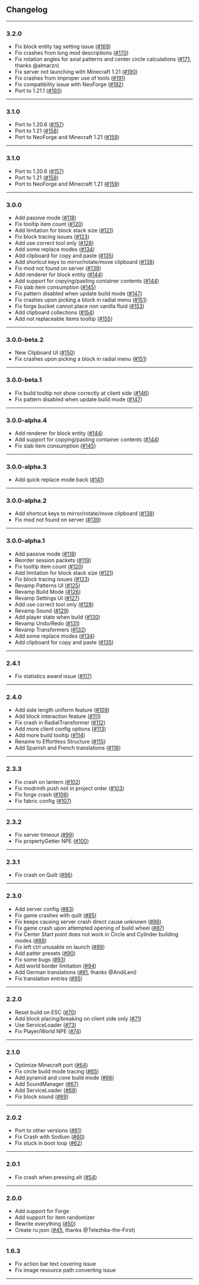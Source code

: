 ## Changelog
----------

### 3.2.0

* Fix block entity tag setting issue ([#169](https://github.com/huskcasaca/effortless/pull/169))
* Fix crashes from long mod descriptions ([#170](https://github.com/huskcasaca/effortless/pull/170))
* Fix rotation angles for axial patterns and center circle calculations ([#171](https://github.com/huskcasaca/effortless/pull/171), thanks @almarzn)
* Fix server not launching with Minecraft 1.21 ([#190](https://github.com/huskcasaca/effortless/pull/190))
* Fix crashes from improper use of tools ([#191](https://github.com/huskcasaca/effortless/pull/191))
* Fix compatibility issue with NeoForge ([#192](https://github.com/huskcasaca/effortless/pull/192))
* Port to 1.21.1 ([#193](https://github.com/huskcasaca/effortless/pull/193))

----------

### 3.1.0

* Port to 1.20.6 ([#157](https://github.com/huskcasaca/effortless/pull/157))
* Port to 1.21 ([#158](https://github.com/huskcasaca/effortless/pull/158))
* Port to NeoForge and Minecraft 1.21 ([#159](https://github.com/huskcasaca/effortless/pull/159))

----------

### 3.1.0

* Port to 1.20.6 ([#157](https://github.com/huskcasaca/effortless/pull/157))
* Port to 1.21 ([#158](https://github.com/huskcasaca/effortless/pull/158))
* Port to NeoForge and Minecraft 1.21 ([#159](https://github.com/huskcasaca/effortless/pull/159))

----------

### 3.0.0

* Add passive mode ([#118](https://github.com/huskcasaca/effortless/pull/118))
* Fix tooltip item count ([#120](https://github.com/huskcasaca/effortless/pull/120))
* Add limitation for block stack size ([#121](https://github.com/huskcasaca/effortless/pull/121))
* Fix block tracing issues ([#123](https://github.com/huskcasaca/effortless/pull/123))
* Add use correct tool only ([#128](https://github.com/huskcasaca/effortless/pull/128))
* Add some replace modes ([#134](https://github.com/huskcasaca/effortless/pull/134))
* Add clipboard for copy and paste ([#135](https://github.com/huskcasaca/effortless/pull/135))
* Add shortcut keys to mirror/rotate/move clipboard ([#138](https://github.com/huskcasaca/effortless/pull/138))
* Fix mod not found on server ([#139](https://github.com/huskcasaca/effortless/pull/139))
* Add renderer for block entity ([#144](https://github.com/huskcasaca/effortless/pull/144))
* Add support for copying/pasting container contents ([#144](https://github.com/huskcasaca/effortless/pull/144))
* Fix slab item consumption ([#145](https://github.com/huskcasaca/effortless/pull/145))
* Fix pattern disabled when update build mode ([#147](https://github.com/huskcasaca/effortless/pull/147))
* Fix crashes upon picking a block in radial menu ([#151](https://github.com/huskcasaca/effortless/pull/151))
* Fix forge bucket cannot place non vanilla fluid ([#153](https://github.com/huskcasaca/effortless/pull/153))
* Add clipboard collections ([#154](https://github.com/huskcasaca/effortless/pull/154))
* Add not replaceable items tooltip ([#155](https://github.com/huskcasaca/effortless/pull/155))

----------

### 3.0.0-beta.2

* New Clipboard UI ([#150](https://github.com/huskcasaca/effortless/pull/150))
* Fix crashes upon picking a block in radial menu ([#151](https://github.com/huskcasaca/effortless/pull/151))

----------

### 3.0.0-beta.1

* Fix build tooltip not show correctly at client side ([#146](https://github.com/huskcasaca/effortless/pull/146))
* Fix pattern disabled when update build mode ([#147](https://github.com/huskcasaca/effortless/pull/147))

----------

### 3.0.0-alpha.4

* Add renderer for block entity ([#144](https://github.com/huskcasaca/effortless/pull/144))
* Add support for copying/pasting container contents ([#144](https://github.com/huskcasaca/effortless/pull/144))
* Fix slab item consumption ([#145](https://github.com/huskcasaca/effortless/pull/145))

----------

### 3.0.0-alpha.3

* Add quick replace mode back ([#141](https://github.com/huskcasaca/effortless/pull/141))

----------

### 3.0.0-alpha.2

* Add shortcut keys to mirror/rotate/move clipboard ([#138](https://github.com/huskcasaca/effortless/pull/138))
* Fix mod not found on server ([#139](https://github.com/huskcasaca/effortless/pull/139))

----------

### 3.0.0-alpha.1

* Add passive mode ([#118](https://github.com/huskcasaca/effortless/pull/118))
* Reorder session packets ([#119](https://github.com/huskcasaca/effortless/pull/119))
* Fix tooltip item count ([#120](https://github.com/huskcasaca/effortless/pull/120))
* Add limitation for block stack size ([#121](https://github.com/huskcasaca/effortless/pull/121))
* Fix block tracing issues ([#123](https://github.com/huskcasaca/effortless/pull/123))
* Revamp Patterns UI ([#125](https://github.com/huskcasaca/effortless/pull/125))
* Revamp Build Mode ([#126](https://github.com/huskcasaca/effortless/pull/126))
* Revamp Settings UI ([#127](https://github.com/huskcasaca/effortless/pull/127))
* Add use correct tool only ([#128](https://github.com/huskcasaca/effortless/pull/128))
* Revamp Sound ([#129](https://github.com/huskcasaca/effortless/pull/129))
* Add player state when build ([#130](https://github.com/huskcasaca/effortless/pull/130))
* Revamp Undo/Redo ([#131](https://github.com/huskcasaca/effortless/pull/131))
* Revamp Transformers ([#132](https://github.com/huskcasaca/effortless/pull/132))
* Add some replace modes ([#134](https://github.com/huskcasaca/effortless/pull/134))
* Add clipboard for copy and paste ([#135](https://github.com/huskcasaca/effortless/pull/135))

----------

### 2.4.1

* Fix statistics award issue ([#117](https://github.com/huskcasaca/effortless/pull/117))

----------

### 2.4.0

* Add side length uniform feature ([#109](https://github.com/huskcasaca/effortless/pull/109))
* Add block interaction feature ([#111](https://github.com/huskcasaca/effortless/pull/111))
* Fix crash in RadialTransformer ([#112](https://github.com/huskcasaca/effortless/pull/112))
* Add more client config options ([#113](https://github.com/huskcasaca/effortless/pull/113))
* Add more build tooltip ([#114](https://github.com/huskcasaca/effortless/pull/114))
* Rename to Effortless Structure ([#115](https://github.com/huskcasaca/effortless/pull/115))
* Add Spanish and French translations ([#116](https://github.com/huskcasaca/effortless/pull/116))

----------

### 2.3.3

* Fix crash on lantern ([#102](https://github.com/huskcasaca/effortless/pull/102))
* Fix modrinth push not in project order ([#103](https://github.com/huskcasaca/effortless/pull/103))
* Fix forge crash ([#106](https://github.com/huskcasaca/effortless/pull/106))
* Fix fabric config ([#107](https://github.com/huskcasaca/effortless/pull/107))

----------

### 2.3.2

* Fix server timeout ([#99](https://github.com/huskcasaca/effortless/pull/99))
* Fix propertyGetter NPE ([#100](https://github.com/huskcasaca/effortless/pull/100))

----------

### 2.3.1

* Fix crash on Quilt ([#96](https://github.com/huskcasaca/effortless/pull/96))

----------

### 2.3.0

* Add server config ([#83](https://github.com/huskcasaca/effortless/pull/83))
* Fix game crashes with quilt ([#85](https://github.com/huskcasaca/effortless/pull/85))
* Fix keeps causing server crash direct cause unknown ([#86](https://github.com/huskcasaca/effortless/pull/86))
* Fix game crash upon attempted opening of build wheel ([#87](https://github.com/huskcasaca/effortless/pull/87))
* Fix Center Start point does not work in Circle and Cylinder building modes ([#88](https://github.com/huskcasaca/effortless/pull/88))
* Fix left ctrl unusable on launch ([#89](https://github.com/huskcasaca/effortless/pull/89))
* Add patter presets ([#90](https://github.com/huskcasaca/effortless/pull/90))
* Fix some bugs ([#93](https://github.com/huskcasaca/effortless/pull/93))
* Add world border limitation ([#94](https://github.com/huskcasaca/effortless/pull/94))
* Add German translations ([#91](https://github.com/huskcasaca/effortless/pull/91), thanks @AndiLeni)
* Fix translation entries ([#95](https://github.com/huskcasaca/effortless/pull/95))

----------

### 2.2.0

* Reset build on ESC ([#70](https://github.com/huskcasaca/effortless/pull/70))
* Add block placing/breaking on client side only ([#71](https://github.com/huskcasaca/effortless/pull/71))
* Use ServiceLoader ([#73](https://github.com/huskcasaca/effortless/pull/73))
* Fix Player/World NPE ([#74](https://github.com/huskcasaca/effortless/pull/74))

----------

### 2.1.0

* Optimize Minecraft port ([#64](https://github.com/huskcasaca/effortless/pull/64))
* Fix circle build mode tracing ([#65](https://github.com/huskcasaca/effortless/pull/65))
* Add pyramid and cone build mode ([#66](https://github.com/huskcasaca/effortless/pull/66))
* Add SoundManager ([#67](https://github.com/huskcasaca/effortless/pull/67))
* Add ServiceLoader ([#68](https://github.com/huskcasaca/effortless/pull/68))
* Fix block sound ([#69](https://github.com/huskcasaca/effortless/pull/69))

----------

### 2.0.2

* Port to other versions ([#61](https://github.com/huskcasaca/effortless/pull/61))
* Fix Crash with Sodium ([#60](https://github.com/huskcasaca/effortless/pull/60))
* Fix stuck in boot loop ([#62](https://github.com/huskcasaca/effortless/pull/62))

----------

### 2.0.1

* Fix crash when pressing alt ([#54](https://github.com/huskcasaca/effortless/pull/54))

----------

### 2.0.0

* Add support for Forge
* Add support for item randomizer
* Rewrite everything ([#50](https://github.com/huskcasaca/effortless/pull/50))
* Create ru.json ([#45](https://github.com/huskcasaca/effortless/pull/45), thanks @Telezhka-the-First)

----------

### 1.6.3

* Fix action bar text covering issue
* Fix image resource path converting issue

----------
